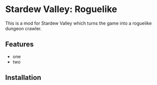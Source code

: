 # Stardew Valley: Roguelike

This is a mod for Stardew Valley which turns the game into a roguelike dungeon crawler.

## Features

- one
- two

## Installation